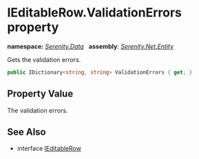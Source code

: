 # IEditableRow.ValidationErrors property
**namespace:** *[Serenity.Data](../../README.md#serenity.data-namespace)*   **assembly**: *[Serenity.Net.Entity](../../README.md)*

Gets the validation errors.

```csharp
public IDictionary<string, string> ValidationErrors { get; }
```

## Property Value

The validation errors.

## See Also

* interface [IEditableRow](../IEditableRow.md)